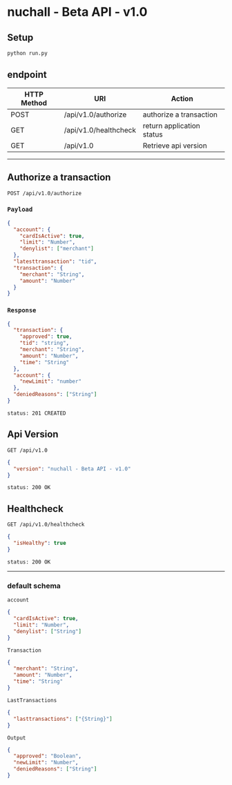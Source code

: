 # nuchall - Beta API - v1.0

## Setup

```sh
python run.py
```

## endpoint

| HTTP Method | URI                   | Action                    |
| ----------- | --------------------- | ------------------------- |
| POST        | /api/v1.0/authorize   | authorize a transaction   |
| GET         | /api/v1.0/healthcheck | return application status |
| GET         | /api/v1.0             | Retrieve api version      |

---

## Authorize a transaction

```http
POST /api/v1.0/authorize
```

### `Payload`

```json
{
  "account": {
    "cardIsActive": true,
    "limit": "Number",
    "denylist": ["merchant"]
  },
  "latesttransaction": "tid",
  "transaction": {
    "merchant": "String",
    "amount": "Number"
  }
}
```

### `Response`

```json
{
  "transaction": {
    "approved": true,
    "tid": "string",
    "merchant": "String",
    "amount": "Number",
    "time": "String"
  },
  "account": {
    "newLimit": "number"
  },
  "deniedReasons": ["String"]
}
```

```http
status: 201 CREATED
```

## Api Version

```http
GET /api/v1.0
```

```json
{
  "version": "nuchall - Beta API - v1.0"
}
```

```http
status: 200 OK
```

## Healthcheck

```http
GET /api/v1.0/healthcheck
```

```json
{
  "isHealthy": true
}
```

```http
status: 200 OK
```

---

### default schema

`account`

```json
{
  "cardIsActive": true,
  "limit": "Number",
  "denylist": ["String"]
}
```

`Transaction`

```json
{
  "merchant": "String",
  "amount": "Number",
  "time": "String"
}
```

`LastTransactions`

```json
{
  "lasttransactions": ["{String}"]
}
```

`Output`

```json
{
  "approved": "Boolean",
  "newLimit": "Number",
  "deniedReasons": ["String"]
}
```
